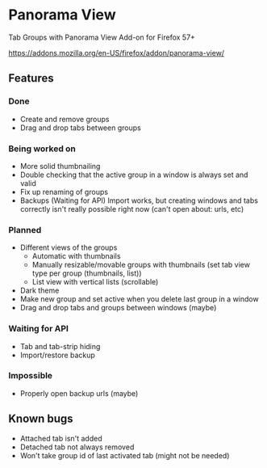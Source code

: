 # Panorama View
Tab Groups with Panorama View Add-on for Firefox 57+

https://addons.mozilla.org/en-US/firefox/addon/panorama-view/

## Features

### Done
- Create and remove groups
- Drag and drop tabs between groups

### Being worked on
- More solid thumbnailing
- Double checking that the active group in a window is always set and valid
- Fix up renaming of groups
- Backups (Waiting for API) Import works, but creating windows and tabs correctly isn't really possible right now (can't open about: urls, etc)

### Planned
- Different views of the groups
  - Automatic with thumbnails
  - Manually resizable/movable groups with thumbnails (set tab view type per group (thumbnails, list))
  - List view with vertical lists (scrollable)
- Dark theme
- Make new group and set active when you delete last group in a window
- Drag and drop tabs and groups between windows (maybe)

### Waiting for API
- Tab and tab-strip hiding
- Import/restore backup

### Impossible
- Properly open backup urls (maybe)

## Known bugs
- Attached tab isn't added
- Detached tab not always removed
- Won't take group id of last activated tab (might not be needed)

